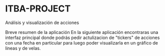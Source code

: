 # ITBA-PROJECT
Análisis y visualización de acciones

Breve resumen de la aplicación
En la siguiente aplicación encontraras una interfaz principal donde podrás pedir actulizacion de "tickers" de acciones con una fecha en particular
para luego poder visualizarla en un gráfico de lineas y de velas.
